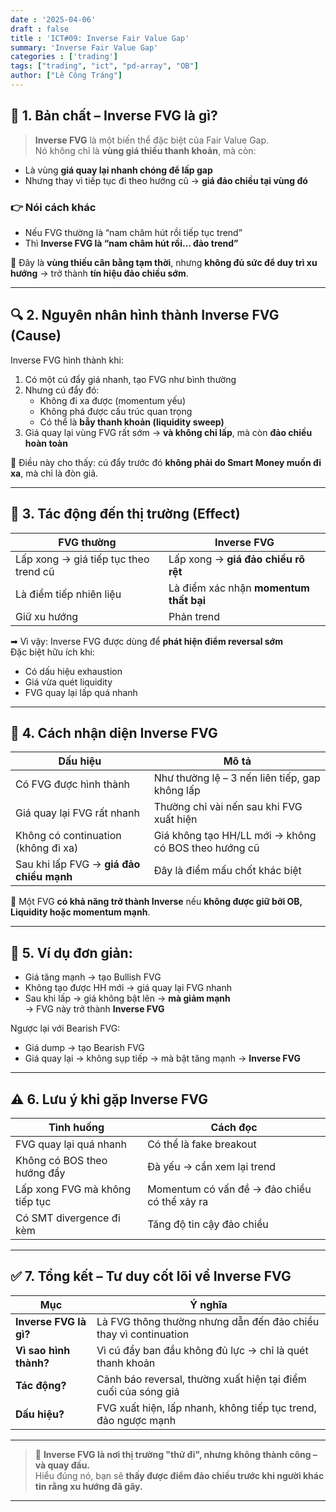 ```yaml
---
date : '2025-04-06'
draft : false
title : 'ICT#09: Inverse Fair Value Gap'
summary: 'Inverse Fair Value Gap'
categories : ['trading']
tags: ["trading", "ict", "pd-array", "OB"]
author: ["Lê Công Tráng"]
---
```


## 🧠 **1. Bản chất – Inverse FVG là gì?**

> **Inverse FVG** là một biến thể đặc biệt của Fair Value Gap.  
Nó không chỉ là **vùng giá thiếu thanh khoản**, mà còn:

- Là vùng **giá quay lại nhanh chóng để lấp gap**
- Nhưng thay vì tiếp tục đi theo hướng cũ → **giá đảo chiều tại vùng đó**

### 👉 Nói cách khác

- Nếu FVG thường là “nam châm hút rồi tiếp tục trend”
- Thì **Inverse FVG là “nam châm hút rồi... đảo trend”**

📌 Đây là **vùng thiếu cân bằng tạm thời**, nhưng **không đủ sức để duy trì xu hướng** → trở thành **tín hiệu đảo chiều sớm**.

---

## 🔍 **2. Nguyên nhân hình thành Inverse FVG (Cause)**

Inverse FVG hình thành khi:

1. Có một cú đẩy giá nhanh, tạo FVG như bình thường  
2. Nhưng cú đẩy đó:
   - Không đi xa được (momentum yếu)
   - Không phá được cấu trúc quan trọng
   - Có thể là **bẫy thanh khoản (liquidity sweep)**
3. Giá quay lại vùng FVG rất sớm → **và không chỉ lấp**, mà còn **đảo chiều hoàn toàn**

📌 Điều này cho thấy: cú đẩy trước đó **không phải do Smart Money muốn đi xa**, mà chỉ là đòn giả.

---

## 🎯 **3. Tác động đến thị trường (Effect)**

| FVG thường | Inverse FVG |
|------------|-------------|
| Lấp xong → giá tiếp tục theo trend cũ | Lấp xong → **giá đảo chiều rõ rệt** |
| Là điểm tiếp nhiên liệu | Là điểm xác nhận **momentum thất bại** |
| Giữ xu hướng | Phản trend |

➡ Vì vậy: Inverse FVG được dùng để **phát hiện điểm reversal sớm**  
Đặc biệt hữu ích khi:

- Có dấu hiệu exhaustion  
- Giá vừa quét liquidity  
- FVG quay lại lấp quá nhanh

---

## 🧭 **4. Cách nhận diện Inverse FVG**

| Dấu hiệu | Mô tả |
|----------|------|
| Có FVG được hình thành | Như thường lệ – 3 nến liên tiếp, gap không lấp |
| Giá quay lại FVG rất nhanh | Thường chỉ vài nến sau khi FVG xuất hiện |
| Không có continuation (không đi xa) | Giá không tạo HH/LL mới → không có BOS theo hướng cũ |
| Sau khi lấp FVG → **giá đảo chiều mạnh** | Đây là điểm mấu chốt khác biệt |

📌 Một FVG **có khả năng trở thành Inverse** nếu **không được giữ bởi OB, Liquidity hoặc momentum mạnh**.

---

## 🔁 **5. Ví dụ đơn giản:**

- Giá tăng mạnh → tạo Bullish FVG  
- Không tạo được HH mới → giá quay lại FVG nhanh  
- Sau khi lấp → giá không bật lên → **mà giảm mạnh**  
→ FVG này trở thành **Inverse FVG**

Ngược lại với Bearish FVG:

- Giá dump → tạo Bearish FVG  
- Giá quay lại → không sụp tiếp → mà bật tăng mạnh → **Inverse FVG**

---

## ⚠ **6. Lưu ý khi gặp Inverse FVG**

| Tình huống | Cách đọc |
|------------|----------|
| FVG quay lại quá nhanh | Có thể là fake breakout |
| Không có BOS theo hướng đẩy | Đà yếu → cần xem lại trend |
| Lấp xong FVG mà không tiếp tục | Momentum có vấn đề → đảo chiều có thể xảy ra |
| Có SMT divergence đi kèm | Tăng độ tin cậy đảo chiều |

---

## ✅ **7. Tổng kết – Tư duy cốt lõi về Inverse FVG**

| Mục | Ý nghĩa |
|-----|---------|
| **Inverse FVG là gì?** | Là FVG thông thường nhưng dẫn đến đảo chiều thay vì continuation |
| **Vì sao hình thành?** | Vì cú đẩy ban đầu không đủ lực → chỉ là quét thanh khoản |
| **Tác động?** | Cảnh báo reversal, thường xuất hiện tại điểm cuối của sóng giả |
| **Dấu hiệu?** | FVG xuất hiện, lấp nhanh, không tiếp tục trend, đảo ngược mạnh |

---

> 🔄 **Inverse FVG là nơi thị trường "thử đi", nhưng không thành công – và quay đầu.**  
Hiểu đúng nó, bạn sẽ **thấy được điểm đảo chiều trước khi người khác tin rằng xu hướng đã gãy.**

---
